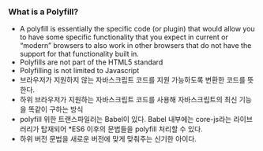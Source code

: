 ### What is a Polyfill?

- A polyfill is essentially the specific code (or plugin) that would allow you to have some specific functionality that you expect in current or “modern” browsers to also work in other browsers that do not have the support for that functionality built in.
- Polyfills are not part of the HTML5 standard
- Polyfilling is not limited to Javascript
- 브라우저가 지원하지 않는 자바스크립트 코드를 지원 가능하도록 변환한 코드를 뜻한다.
- 하위 브라우저가 지원하는 자바스크립트 코드를 사용해 자바스크립트의 최신 기능을 똑같이 구하는 방식
- polyfill 위한 트랜스파일러는 Babel이 있다. Babel 내부에는 core-js라는 라이브러리가 탑재되어 \*ES6 이후의 문법들을 polyfill 처리할 수 있다.
- 하위 버전 문법을 새로운 버전에 맞게 맞춰주는 신기한 아이다.
